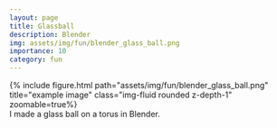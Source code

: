 ```yaml
---
layout: page
title: Glassball
description: Blender
img: assets/img/fun/blender_glass_ball.png
importance: 10
category: fun
---
```


<div class="row">
    <div class="col-sm mt-3 mt-md-0">
        {% include figure.html path="assets/img/fun/blender_glass_ball.png" title="example image" class="img-fluid rounded z-depth-1" zoomable=true%}
    </div>       
</div>
<div class="caption">
    I made a glass ball on a torus in Blender.
</div>
